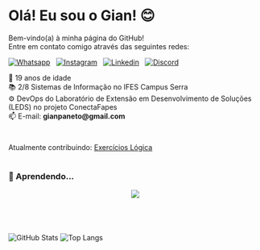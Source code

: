 # Olá! Eu sou o Gian! 😊

<p style="
  display: none; 
  @media (prefers-color-scheme: light) { display: block; }">
  This paragraph appears only in light mode.
</p>

Bem-vindo(a) à minha página do GitHub!<br>
Entre em contato comigo através das seguintes redes:
<br>

[![Whatsapp](https://img.shields.io/badge/WhatsApp-25D366?style=for-the-badge&logo=whatsapp&logoColor=white)](https://api.whatsapp.com/send?phone=5527999375280) &nbsp;
[![Instagram](https://img.shields.io/badge/Instagram-E4405F?style=for-the-badge&logo=instagram&logoColor=white)](https://instagram.com/gianpaneto) &nbsp;
[![Linkedin](https://img.shields.io/badge/LinkedIn-0077B5?style=for-the-badge&logo=linkedin&logoColor=white)](https://www.linkedin.com/in/gianpaneto/) &nbsp;
[![Discord](https://img.shields.io/badge/Discord-7289DA?style=for-the-badge&logo=discord&logoColor=white)](https://discordapp.com/users/397813900374048779)

🥳 19 anos de idade <br>
📚 2/8 Sistemas de Informação no IFES Campus Serra<br>
⚙️ DevOps do Laboratório de Extensão em Desenvolvimento de Soluções (LEDS) no projeto ConectaFapes <br>
📫 E-mail:  <b>g<span>ianpaneto@gmail.</span>com</b> <br>

# 

Atualmente contribuindo: [Exercícios Lógica](https://github.com/hei-lima/exercicioslogica)

#

### 🔧 Aprendendo...

 <p align="center">
  <a href="https://skillicons.dev">
    <img src="https://skillicons.dev/icons?i=py,html,css,js,docker,linux,vscode,git,github,gitlab,grafana,prometheus,&perline=14" />
  </a>
</p>

#

<br>

![GitHub Stats](https://github-readme-stats.vercel.app/api?username=ogianpaneto&show_icons=true&theme=dark&rank_icon=github&include_all_commits=true) 
![Top Langs](https://github-readme-stats.vercel.app/api/top-langs/?username=ogianpaneto&layout=donut&theme=dark)
